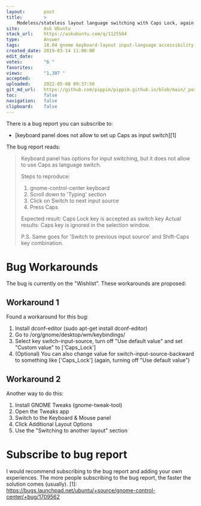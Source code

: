 ```yaml
---
layout:       post
title:        >
    Modeless/stateless layout language switching with Caps Lock, again (18.04 LTS Bionic Beaver)
site:         Ask Ubuntu
stack_url:    https://askubuntu.com/q/1125584
type:         Answer
tags:         18.04 gnome keyboard-layout input-language accessibility
created_date: 2019-03-14 11:00:00
edit_date:    
votes:        "6 "
favorites:    
views:        "1,307 "
accepted:     
uploaded:     2022-05-08 09:37:50
git_md_url:   https://github.com/pippim/pippim.github.io/blob/main/_posts/2019/2019-03-14-Modeless_stateless-layout-language-switching-with-Caps-Lock_-again-_18.04-LTS-Bionic-Beaver_.md
toc:          false
navigation:   false
clipboard:    false
---
```


There is a bug report you can subscribe to:

- [keyboard panel does not allow to set up Caps as input switch][1]

The bug report reads:

> Keyboard panel has options for input switching, but it does not allow  
> to use Caps as language switch.  
>   
> Steps to reproduce:  
>   
> 1. gnome-control-center keyboard  
> 2. Scroll down to 'Typing' section  
> 3. Click on Switch to next input source  
> 4. Press Caps  
>   
> Expected result: Caps Lock key is accepted as switch key Actual  
> results: Caps key is ignored in the selection window.  
>   
> P.S. Same goes for 'Switch to previous input source' and Shift-Caps  
> key combination.  

# Bug Workarounds

The bug is currently on the "Wishlist". These workarounds are proposed:

## Workaround 1

Found a workaround for this bug:

1. Install dconf-editor (sudo apt-get install dconf-editor)
2. Go to /org/gnome/desktop/wm/keybindings/
3. Select key switch-input-source, turn off "Use default value" and set "Custom value" to ['Caps_Lock']
4. (Optional) You can also change value for switch-input-source-backward to something like ['<Shift>Caps_Lock'] (again, turning off "Use default value")


## Workaround 2

Another way to do this:
1. Install GNOME Tweaks (gnome-tweak-tool)
2. Open the Tweaks app
3. Switch to the Keyboard & Mouse panel
4. Click Additional Layout Options
5. Use the "Switching to another layout" section

# Subscribe to bug report

I would recommend subscribing to the bug report and adding your own experiences. The more people subscribing to the bug report, the faster the solution comes (usually).
  [1]: https://bugs.launchpad.net/ubuntu/+source/gnome-control-center/+bug/1709562
